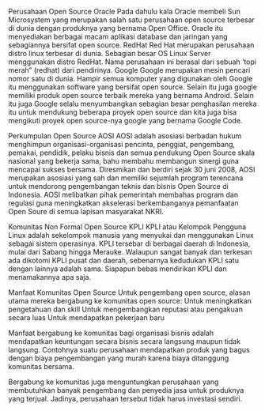 Perusahaan Open Source
Oracle
Pada dahulu kala Oracle membeli Sun Microsystem yang merupakan salah satu perusahaan open source terbesar di dunia dengan produknya yang bernama Open Office. Oracle itu menyediakan berbagai macam aplikasi database dan jaringan yang sebagiannya bersifat open source.
RedHat 
Red Hat merupakan perusahaan distro linux terbesar di dunia. Sebagian besar OS Linux Server menggunakan distro RedHat. Nama perusahaan ini berasal dari sebuah ‘topi merah” (redhat) dari pendirinya.
Google
Google merupakan mesin pencari nomor satu di dunia. Hampir semua komputer yang digunakan oleh Google itu menggunakan software yang bersifat open source. Selain itu juga google memiliki produk open source terbaik mereka yang bernama Android. Selain itu juga Google selalu menyumbangkan sebagian besar penghasilan mereka itu untuk mendukung beberapa proyek open source dan kita juga bisa mengikuti proyek open source-nya google yang bernama Google Code.

Perkumpulan Open Source
AOSI
AOSI adalah asosiasi berbadan hukum menghimpun organisasi-organisasi pencinta, penggiat, pengembang, pemakai, pendidik, pelaku bisnis dan semua pendukung Open Source skala nasional yang bekerja sama, bahu membahu membangun sinergi guna mencapai sukses bersama. Diresmikan dan berdiri sejak 30 juni 2008, AOSI merupakan asosiasi yang sah dan memiliki sejumlah program terencana untuk mendorong pengembangan teknis dan bisnis Open Source di Indonesia. AOSI melibatkan pihak pemerintah membahas program dan regulasi guna meningkatkan akselerasi berkembanganya pemanfaatan Open Soure di semua lapisan masyarakat NKRI.

Komunitas Non Formal Open Source
KPLI
KPLI atau Kelompok Pengguna Linux adalah sekelompok manusia yang menyukai dan menggunakan Linux sebagai sistem operasinya. KPLI tersebar di berbagai daerah di Indonesia, mulai dari Sabang hingga Merauke. Walaupun sangat banyak dan terkesan ada dikotomi KPLI pusat dan daerah, sebenarnya kedudukan KPLI satu dengan lainnya adalah sama. Siapapun bebas mendirikan KPLI dan menamakannya apa saja.

Manfaat Komunitas Open Source
Untuk pengembang open source, alasan utama mereka bergabung ke komunitas open source:
Untuk meningkatkan pengetahuan dan skill
Untuk mengembangkan reputasi atau pengakuan secara luas
Untuk mendapatkan pekerjaan baru

Manfaat bergabung ke komunitas bagi organisasi bisnis adalah mendapatkan keuntungan secara bisnis secara langsung maupun tidak langsung. Contohnya suatu perusahaan mendapatkan produk yang bagus dengan biaya pengembangan yang murah karena biaya ditanggung komunitas bersama. 

Bergabung ke komunitas juga menguntungkan perusahaan yang membutuhkan banyak pengembang dan penyedia jasa untuk produknya yang terjual. Jadinya, perusahaan tersebut tidak harus investasi sendiri.
